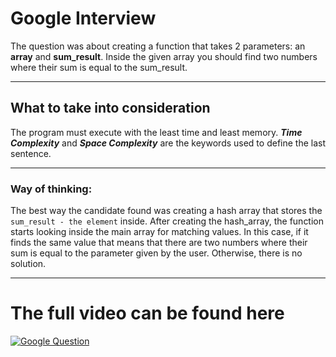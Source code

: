 # Google Interview

The question was about creating a function that takes 2 parameters: an **array** and **sum_result**.
Inside the given array you should find two numbers where their sum is equal to the sum_result.

***

## What to take into consideration

The program must execute with the least time and least memory. ***Time Complexity*** and ***Space Complexity*** are the keywords used to define the last sentence.

***

### Way of thinking:

The best way the candidate found was creating a hash array that stores the `sum_result - the element` inside.
After creating the hash_array, the function starts looking inside the main array for matching values. In this case, if it finds the same value that means that there are two numbers where their sum is equal to the
parameter given by the user. Otherwise, there is no solution.

***

# The full video can be found here
>
[![Google Question](https://comphonia.com/blog/uploads/interview1.jpg)](https://www.youtube.com/watch?v=XKu_SEDAykw "Google Question")
